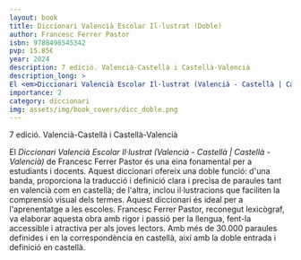 ```yaml
---
layout: book
title: Diccionari Valencià Escolar Il·lustrat (Doble)
author: Francesc Ferrer Pastor
isbn: 9788496545342
pvp: 15.85€
year: 2024
description: 7 edició. Valencià-Castellà i Castellà-Valencià
description_long: >
El <em>Diccionari Valencià Escolar Il·lustrat (Valencià - Castellà | Castellà - Valencià)</em> de Francesc Ferrer Pastor és una eina fonamental per a estudiants i docents. Aquest diccionari ofereix una doble funció: d'una banda, proporciona la traducció i definició clara i precisa de paraules tant en valencià com en castellà; de l'altra, inclou il·lustracions que faciliten la comprensió visual dels termes. Aquest diccionari és ideal per a l'aprenentatge a les escoles. Francesc Ferrer Pastor, reconegut lexicògraf, va elaborar aquesta obra amb rigor i passió per la llengua, fent-la accessible i atractiva per als joves lectors. Amb més de 30.000 paraules definides i en la correspondència en castellà, així amb la doble entrada i definició en castellà.
importance: 2
category: diccionari
img: assets/img/book_covers/dicc_doble.png
---
```


7 edició. Valencià-Castellà i Castellà-Valencià

>
El <em>Diccionari Valencià Escolar Il·lustrat (Valencià - Castellà | Castellà - Valencià)</em> de Francesc Ferrer Pastor és una eina fonamental per a estudiants i docents. Aquest diccionari ofereix una doble funció: d'una banda, proporciona la traducció i definició clara i precisa de paraules tant en valencià com en castellà; de l'altra, inclou il·lustracions que faciliten la comprensió visual dels termes. Aquest diccionari és ideal per a l'aprenentatge a les escoles. Francesc Ferrer Pastor, reconegut lexicògraf, va elaborar aquesta obra amb rigor i passió per la llengua, fent-la accessible i atractiva per als joves lectors. Amb més de 30.000 paraules definides i en la correspondència en castellà, així amb la doble entrada i definició en castellà.
